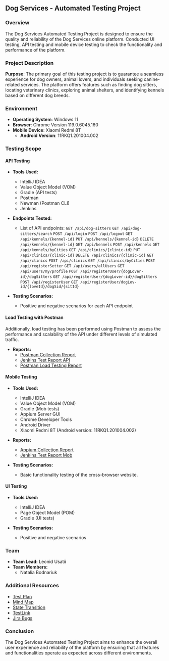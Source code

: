 ## Dog Services - Automated Testing Project

### Overview
The Dog Services Automated Testing Project is designed to ensure the quality and reliability of the Dog Services online platform.
Conducted UI testing, API testing and mobile device testing to check the functionality and performance of the platform.

### Project Description
**Purpose**: The primary goal of this testing project is to guarantee a seamless experience for dog owners, animal lovers, and individuals seeking canine-related services.
The platform offers features such as finding dog sitters, locating veterinary clinics, exploring animal shelters, and identifying kennels based on different dog breeds.

### Environment
- **Operating System**: Windows 11
- **Browser**: Chrome Version 119.0.6045.160
- **Mobile Device**: Xiaomi Redmi 8T
    - **Android Version**: 11RKQ1.201004.002

### Testing Scope

#### API Testing
- **Tools Used:**
    - IntelliJ IDEA
    - Value Object Model (VOM)
    - Gradle (API tests)
    - Postman
    - Newman (Postman CLI)
    - Jenkins

- **Endpoints Tested:**
    - List of API endpoints:
         `GET /api/dog-sitters`
         `GET /api/dog-sitters/search`
         `POST /api/login`
         `POST /api/logout`
         `GET /api/kennels/{kennel-id}`
         `PUT /api/kennels/{kennel-id}`
         `DELETE /api/kennels/{kennel-id}`
         `GET /api/kennels`
         `POST /api/kennels`
         `GET /api/kennels/byCities`
         `GET /api/clinics/{clinic-id}`
         `PUT /api/clinics/{clinic-id}`
         `DELETE /api/clinics/{clinic-id}`
         `GET /api/clinics`
         `POST /api/clinics`
         `GET /api/clinics/byCities`
         `POST /api/registerSetter`
         `GET /api/users/allUsers`
         `GET /api/users/my/profile`
         `POST /api/registerUser/{dogLover-id}/dogSitters`
         `GET /api/registerUser/{dogLover-id}/dogSitters`
         `POST /api/registerUser`
         `GET /api/registerUser/dogLov-id/{loveId}/dogSid/{sitId}`

- **Testing Scenarios:**
    - Positive and negative scenarios for each API endpoint
#### Load Testing with Postman

Additionally, load testing has been performed using Postman to assess the performance and scalability of the API under different levels of simulated traffic.

- **Reports:**
    - [Postman Collection Report](https://drive.google.com/drive/folders/1dqi6MLJIpFadG1taMdij2mLhXbm3HCdl?usp=sharing)
    - [Jenkins Test Report API](https://drive.google.com/drive/folders/1xU8mQksEdFiBaQChuh5CC1qkNjY3nseH?usp=sharing)
    - [Postman Load Testing Report](https://drive.google.com/drive/folders/1h53O1gUSj2cbSYqi5oZLKSUH01gVKIvZ?usp=sharing)

#### Mobile Testing
- **Tools Used:**
    - IntelliJ IDEA
    - Value Object Model (VOM)
    - Gradle (Mob tests)
    - Appium Server GUI
    - Chrome Developer Tools
    - Android Driver
    - Xiaomi Redmi 8T (Android version: 11RKQ1.201004.002)
  
- **Reports:**
    - [Appium Collection Report](https://drive.google.com/drive/folders/1elK1WbXRLjJH_yYSXYVIRyK6_V3jcKy_?usp=sharing)
    - [Jenkins Test Report Mob](https://drive.google.com/drive/folders/1UcLpHtNuSc6dUMf_AExB2jQalP3TEno0?usp=sharing)
- **Testing Scenarios:**
    - Basic functionality testing of the cross-browser website.

#### UI Testing
- **Tools Used:**
    - IntelliJ IDEA
    - Page Object Model (POM)
    - Gradle (UI tests)

- **Testing Scenarios:**
    - Positive and negative scenarios

    
### Team
- **Team Lead:** Leonid Usatii
- **Team Members:**
    - Natalia Bodnariuk


### Additional Resources

- [Test Plan](https://docs.google.com/document/d/1ds1I_9-xMYJ_Q1O-pYhDYksF3QJidNJn/edit?usp=sharing&ouid=103253238846111626832&rtpof=true&sd=true)
- [Mind Map](https://drive.google.com/file/d/1E0OYOPirQnJzSiN_agZFYP8w1WacsrL-/view?usp=sharing)
- [State Transition](https://drive.google.com/file/d/1X3UwlAXMFgURSSG5a26IMT85hq1Foo-4/view?usp=sharing)
- [TestLink](https://testlink.ait-tr.de/index.php)
- [Jira Bugs](https://drive.google.com/drive/folders/1mSJ4UPvwUZ3R7e_LYrvFoSJBiANVbUNo?usp=sharing)


### Conclusion
The Dog Services Automated Testing Project aims to enhance the overall user experience
and reliability of the platform by ensuring that all features and functionalities operate as expected across different environments.
